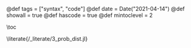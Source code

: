 @def tags = ["syntax", "code"]
@def date = Date("2021-04-14")
@def showall = true
@def hascode = true
@def mintoclevel = 2

\toc

\literate{/_literate/3_prob_dist.jl}
